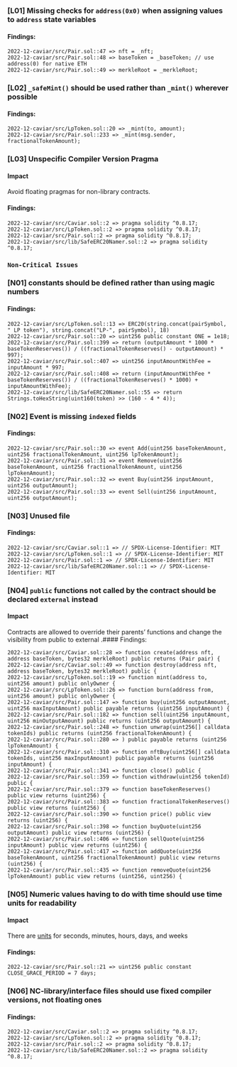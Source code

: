 

### [L01] Missing checks for `address(0x0)` when assigning values to `address` state variables


#### Findings:
```
2022-12-caviar/src/Pair.sol::47 => nft = _nft;
2022-12-caviar/src/Pair.sol::48 => baseToken = _baseToken; // use address(0) for native ETH
2022-12-caviar/src/Pair.sol::49 => merkleRoot = _merkleRoot;
```




### [L02] `_safeMint()` should be used rather than `_mint()` wherever possible


#### Findings:
```
2022-12-caviar/src/LpToken.sol::20 => _mint(to, amount);
2022-12-caviar/src/Pair.sol::233 => _mint(msg.sender, fractionalTokenAmount);
```



### [L03] Unspecific Compiler Version Pragma

#### Impact
Avoid floating pragmas for non-library contracts.
#### Findings:
```
2022-12-caviar/src/Caviar.sol::2 => pragma solidity ^0.8.17;
2022-12-caviar/src/LpToken.sol::2 => pragma solidity ^0.8.17;
2022-12-caviar/src/Pair.sol::2 => pragma solidity ^0.8.17;
2022-12-caviar/src/lib/SafeERC20Namer.sol::2 => pragma solidity ^0.8.17;
```



### `Non-Critical Issues`






### [N01] constants should be defined rather than using magic numbers


#### Findings:
```
2022-12-caviar/src/LpToken.sol::13 => ERC20(string.concat(pairSymbol, " LP token"), string.concat("LP-", pairSymbol), 18)
2022-12-caviar/src/Pair.sol::20 => uint256 public constant ONE = 1e18;
2022-12-caviar/src/Pair.sol::399 => return (outputAmount * 1000 * baseTokenReserves()) / ((fractionalTokenReserves() - outputAmount) * 997);
2022-12-caviar/src/Pair.sol::407 => uint256 inputAmountWithFee = inputAmount * 997;
2022-12-caviar/src/Pair.sol::408 => return (inputAmountWithFee * baseTokenReserves()) / ((fractionalTokenReserves() * 1000) + inputAmountWithFee);
2022-12-caviar/src/lib/SafeERC20Namer.sol::55 => return Strings.toHexString(uint160(token) >> (160 - 4 * 4));
```




### [N02] Event is missing `indexed` fields


#### Findings:
```
2022-12-caviar/src/Pair.sol::30 => event Add(uint256 baseTokenAmount, uint256 fractionalTokenAmount, uint256 lpTokenAmount);
2022-12-caviar/src/Pair.sol::31 => event Remove(uint256 baseTokenAmount, uint256 fractionalTokenAmount, uint256 lpTokenAmount);
2022-12-caviar/src/Pair.sol::32 => event Buy(uint256 inputAmount, uint256 outputAmount);
2022-12-caviar/src/Pair.sol::33 => event Sell(uint256 inputAmount, uint256 outputAmount);
```




### [N03] Unused file


#### Findings:
```
2022-12-caviar/src/Caviar.sol::1 => // SPDX-License-Identifier: MIT
2022-12-caviar/src/LpToken.sol::1 => // SPDX-License-Identifier: MIT
2022-12-caviar/src/Pair.sol::1 => // SPDX-License-Identifier: MIT
2022-12-caviar/src/lib/SafeERC20Namer.sol::1 => // SPDX-License-Identifier: MIT
```




### [N04] `public` functions not called by the contract should be declared `external` instead

#### Impact
Contracts are allowed to override their parents’ functions and change the visibility from public to external .#### Findings:
```
2022-12-caviar/src/Caviar.sol::28 => function create(address nft, address baseToken, bytes32 merkleRoot) public returns (Pair pair) {
2022-12-caviar/src/Caviar.sol::49 => function destroy(address nft, address baseToken, bytes32 merkleRoot) public {
2022-12-caviar/src/LpToken.sol::19 => function mint(address to, uint256 amount) public onlyOwner {
2022-12-caviar/src/LpToken.sol::26 => function burn(address from, uint256 amount) public onlyOwner {
2022-12-caviar/src/Pair.sol::147 => function buy(uint256 outputAmount, uint256 maxInputAmount) public payable returns (uint256 inputAmount) {
2022-12-caviar/src/Pair.sol::182 => function sell(uint256 inputAmount, uint256 minOutputAmount) public returns (uint256 outputAmount) {
2022-12-caviar/src/Pair.sol::248 => function unwrap(uint256[] calldata tokenIds) public returns (uint256 fractionalTokenAmount) {
2022-12-caviar/src/Pair.sol::280 => ) public payable returns (uint256 lpTokenAmount) {
2022-12-caviar/src/Pair.sol::310 => function nftBuy(uint256[] calldata tokenIds, uint256 maxInputAmount) public payable returns (uint256 inputAmount) {
2022-12-caviar/src/Pair.sol::341 => function close() public {
2022-12-caviar/src/Pair.sol::359 => function withdraw(uint256 tokenId) public {
2022-12-caviar/src/Pair.sol::379 => function baseTokenReserves() public view returns (uint256) {
2022-12-caviar/src/Pair.sol::383 => function fractionalTokenReserves() public view returns (uint256) {
2022-12-caviar/src/Pair.sol::390 => function price() public view returns (uint256) {
2022-12-caviar/src/Pair.sol::398 => function buyQuote(uint256 outputAmount) public view returns (uint256) {
2022-12-caviar/src/Pair.sol::406 => function sellQuote(uint256 inputAmount) public view returns (uint256) {
2022-12-caviar/src/Pair.sol::417 => function addQuote(uint256 baseTokenAmount, uint256 fractionalTokenAmount) public view returns (uint256) {
2022-12-caviar/src/Pair.sol::435 => function removeQuote(uint256 lpTokenAmount) public view returns (uint256, uint256) {
```



### [N05] Numeric values having to do with time should use time units for readability

#### Impact
There are [units](https://docs.soliditylang.org/en/latest/units-and-global-variables.html#time-units) for seconds, minutes, hours, days, and weeks
#### Findings:
```
2022-12-caviar/src/Pair.sol::21 => uint256 public constant CLOSE_GRACE_PERIOD = 7 days;
```



### [N06] NC-library/interface files should use fixed compiler versions, not floating ones


#### Findings:
```
2022-12-caviar/src/Caviar.sol::2 => pragma solidity ^0.8.17;
2022-12-caviar/src/LpToken.sol::2 => pragma solidity ^0.8.17;
2022-12-caviar/src/Pair.sol::2 => pragma solidity ^0.8.17;
2022-12-caviar/src/lib/SafeERC20Namer.sol::2 => pragma solidity ^0.8.17;
```







